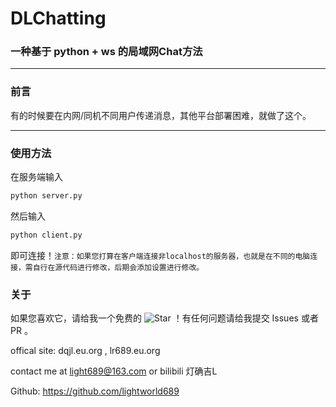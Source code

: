 # DLChatting

### 一种基于 python + ws 的局域网Chat方法

---

### 前言

有的时候要在内网/同机不同用户传递消息，其他平台部署困难，就做了这个。

---

### 使用方法

在服务端输入

```bash
python server.py
```

然后输入

```bash
python client.py
```

即可连接！`注意：如果您打算在客户端连接非localhost的服务器，也就是在不同的电脑连接，需自行在源代码进行修改，后期会添加设置进行修改。`

### 关于

如果您喜欢它，请给我一个免费的 ![Star](https://img.shields.io/github/stars/lightworld689/DLChatting.svg) ！有任何问题请给我提交 Issues 或者 PR 。

offical site: dqjl.eu.org , lr689.eu.org

contact me at light689@163.com or bilibili 灯确吉L

Github: https://github.com/lightworld689

